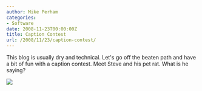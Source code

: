 ```yaml
---
author: Mike Perham
categories:
- Software
date: 2008-11-23T00:00:00Z
title: Caption Contest
url: /2008/11/23/caption-contest/
---
```


This blog is usually dry and technical. Let's go off the beaten path and have a bit of fun with a caption contest. Meet Steve and his pet rat. What is he saying?

![][1]

 [1]: /images/steve.jpg
